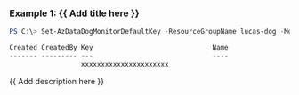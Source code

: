 ### Example 1: {{ Add title here }}
```powershell
PS C:\> Set-AzDataDogMonitorDefaultKey -ResourceGroupName lucas-dog -MonitorName lucasdatadog -Key 'xxxxxxxxxxxxxxxxxxxxxx'

Created CreatedBy Key                              Name
------- --------- ---                              ----
                  xxxxxxxxxxxxxxxxxxxxxx
```

{{ Add description here }}


